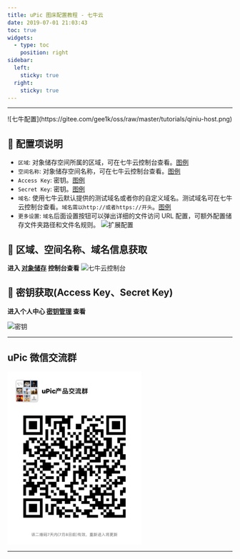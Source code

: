 ```yaml
---
title: uPic 图床配置教程 - 七牛云
date: 2019-07-01 21:03:43
toc: true
widgets:
  - type: toc
    position: right
sidebar:
  left:
    sticky: true
  right:
    sticky: true
---
```


<hr>
![七牛配置](https://gitee.com/gee1k/oss/raw/master/tutorials/qiniu-host.png)

## 📝 配置项说明

- `区域`: 对象储存空间所属的区域，可在七牛云控制台查看。[图例](#🧰-区域、空间名称、域名信息获取)
- `空间名称`: 对象储存空间名称，可在七牛云控制台查看。[图例](#🧰-区域、空间名称、域名信息获取)
- `Access Key`: 密钥。[图例](#🔑-密钥获取-Access-Key、Secret-Key)
- `Secret Key`: 密钥。[图例](#🔑-密钥获取-Access-Key、Secret-Key)
- `域名`: 使用七牛云默认提供的测试域名或者你的自定义域名。测试域名可在七牛云控制台查看。`域名需以http://或者https://开头`。[图例](#🧰-区域、空间名称、域名信息获取)
- `更多设置`: `域名`后面设置按钮可以弹出详细的文件访问 URL 配置，可额外配置储存文件夹路径和文件名规则。
  ![扩展配置](https://gitee.com/gee1k/oss/raw/master/tutorials/qiniu-host-extension.png)

## 🧰 区域、空间名称、域名信息获取

**进入 [对象储存](https://portal.qiniu.com/bucket) 控制台查看**
![七牛云控制台](https://gitee.com/gee1k/oss/raw/master/tutorials/qiniu-info.png)

## 🔑 密钥获取(Access Key、Secret Key)

**进入个人中心 [密钥管理](https://portal.qiniu.com/user/key) 查看**

![密钥](https://gitee.com/gee1k/oss/raw/master/tutorials/qiniu-ak.png)

<hr>

## uPic 微信交流群

  <img src="https://raw.githubusercontent.com/gee1k/oss/master/personal/uPic-wechat.JPG" alt="uPic产品交流群" style="width: 300px;" align="center">

<hr>
